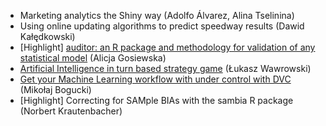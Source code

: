 - Marketing analytics the Shiny way (Adolfo Álvarez, Alina Tselinina)
- Using online updating algorithms to predict speedway results (Dawid	Kałędkowski)
- [Highlight] [auditor: an R package and methodology for validation of any statistical model](https://github.com/WhyR2018/presentations/blob/master/data-analysis/A_Gosiewska_auditor.pdf) (Alicja Gosiewska)
- [Artificial Intelligence in turn based strategy game](https://cdn.rawgit.com/lwawrowski/whyr2018_presentation/229fb363/presentation.html) (Łukasz	Wawrowski)
- [Get your Machine Learning workflow with under control with DVC](https://github.com/WhyR2018/presentations/blob/master/data-analysis/MBogucki_Get_your_Machine_Learning_workflow_under_control_with_DVC.pdf) (Mikołaj	Bogucki)
- [Highlight] Correcting for SAMple BIAs with the sambia R package (Norbert	Krautenbacher)
